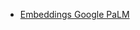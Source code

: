 * [Embeddings Google PaLM](/integrations/builtin/cluster-nodes/sub-nodes/n8n-nodes-langchain.embeddingsgooglepalm.md)

